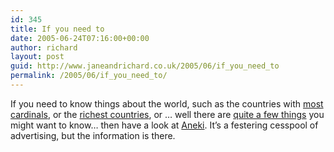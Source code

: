 ```yaml
---
id: 345
title: If you need to
date: 2005-06-24T07:16:00+00:00
author: richard
layout: post
guid: http://www.janeandrichard.co.uk/2005/06/if_you_need_to
permalink: /2005/06/if_you_need_to/
---
```

If you need to know things about the world, such as the countries with [most cardinals](http://www.aneki.com/cardinals.html), or the [richest countries](http://www.aneki.com/richest.html), or &#8230; well there are [quite a few things](http://www.aneki.com/lists.html) you might want to know&#8230; then have a look at [Aneki](http://www.aneki.com). It&#8217;s a festering cesspool of advertising, but the information is there.